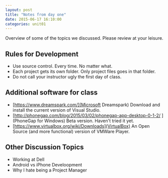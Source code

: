```yaml
---
layout: post
title: "Notes from day one"
date: 2015-06-17 16:10:00
categories: unit01
---
```


Overview of some of the topics we discussed.  Please review at your leisure.

## Rules for Development

* Use source control. Every time.  No matter what.
* Each project gets its own folder.  Only project files goes in that folder.
* Do not call your instructor ugly the first day of class.

## Additional software for class

* [https://www.dreamspark.com/](Microsoft Dreamspark) Download and install the current version of Visual Studio.
* [http://phonegap.com/blog/2015/03/02/phonegap-app-desktop-0-1-2/ ](PhoneGap for Windows) Beta version.  Haven't tried it yet.
* [https://www.virtualbox.org/wiki/Downloads](VirtualBox) An Open Source (and more functional) version of VMWare Player.

## Other Discussion Topics
* Working at Dell
* Android vs iPhone Develoopment
* Why I hate being a Project Manager
